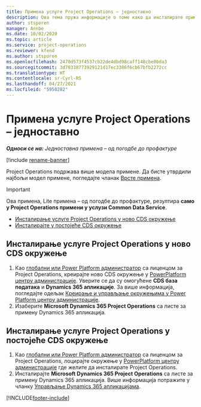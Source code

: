 ```yaml
---
title: Примена услуге Project Operations – једноставно
description: Ова тема пружа информације о томе како да инсталирате примену услуге Project Operations Lite – од погодбе до профактуре.
author: stsporen
manager: Annbe
ms.date: 10/02/2020
ms.topic: article
ms.service: project-operations
ms.reviewer: kfend
ms.author: stsporen
ms.openlocfilehash: 2470d573f4537cb22de4dbd98caff148cbe0bda3
ms.sourcegitcommit: 3d78338773929121d17ec3386f6cb67bfb2272cc
ms.translationtype: HT
ms.contentlocale: sr-Cyrl-RS
ms.lasthandoff: 04/27/2021
ms.locfileid: "5950282"
---
```

# <a name="deploy-project-operations---lite"></a>Примена услуге Project Operations – једноставно

_**Односи се на:** Једноставна примена – од погодбе до профактуре_

[!include [rename-banner](~/includes/cc-data-platform-banner.md)]

Project Operations подржава више модела примене. Да бисте утврдили најбољи модел примене, погледајте чланак [Врсте примена](determine-deployment-type.md).


> [!IMPORTANT]
> Ова примена, Lite примена – од погодбе до профактуре, резултира **само у Project Operations примени у услузи Common Data Service**.

- [Инсталирање услуге Project Operations у ново CDS окружење](#new)
- [Инсталирајте у постојеће CDS окружење](#existing)



## <a name="install-project-operations-to-a-new-cds-environment"></a><a name="new"></a>Инсталирање услуге Project Operations у ново CDS окружење

1. Као [глобални или Power Platform администратор](/power-platform/admin/global-service-administrators-can-administer-without-license) са лиценцом за Project Operations, креирајте ново CDS окружење у [PowerPlatform центру администрације](https://admin.powerplatform.com). Уверите се да су омогућене **CDS база података** и **Dynamics 365 апликације**. За више информација, погледајте одељак [Креирање и управљање окружењима у Power Platform центру администрације](/power-platform/admin/create-environment#create-an-environment-in-the-power-platform-admin-center).
2. Изаберите **Microsoft Dynamics 365 Project Operations** са листе за примену Dynamics 365 апликација.


## <a name="install-project-operations-to-an-existing-cds-environment"></a><a name="existing"></a>Инсталирање услуге Project Operations у постојеће CDS окружење

1. Као [глобални или Power Platform администратор](/power-platform/admin/global-service-administrators-can-administer-without-license) са лиценцом за Project Operations, лоцирајте окружење у [PowerPlatform центру администрације](https://admin.powerplatform.com) где желите да инсталирате Project Operations.
2. Инсталирајте **Microsoft Dynamics 365 Project Operations** са листе за примену Dynamics 365 апликација. Више информација потражите у чланку [Управљање Dynamics 365 апликацијама](/power-platform/admin/manage-apps).




[!INCLUDE[footer-include](../includes/footer-banner.md)]